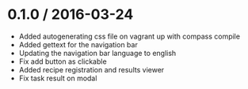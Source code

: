0.1.0 / 2016-03-24
==================

* Added autogenerating css file on vagrant up with compass compile
* Added gettext for the navigation bar
* Updating the navigation bar language to english
* Fix add button as clickable
* Added recipe registration and results viewer
* Fix task result on modal
